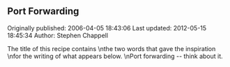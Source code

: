 ## Port Forwarding

Originally published: 2006-04-05 18:43:06
Last updated: 2012-05-15 18:45:34
Author: Stephen Chappell

The title of this recipe contains\nthe two words that gave the inspiration\nfor the writing of what appears below.\nPort forwarding -- think about it.